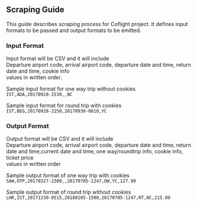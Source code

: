 ## Scraping Guide

This guide describes scraping process for Coflight project. It defines input formats to be passed and output formats to be emitted.

### Input Format

Input format will be CSV and it will include
<br>Departure airport code, arrival airport code, departure date and time, return date and time, cookie info
<br>values in written order.

Sample input format for one way trip without cookies
<br>`IST,ADA,20170928-1530,,NC`

Sample input format for round trip with cookies
<br>`IST,BEG,20170928-2250,20170930-0010,YC`

### Output Format

Output format will be CSV and it will include
<br>Departure airport code, arrival airport code, departure date and time, return date and time,current date and time, one way/roundtrip info, cookie info, ticket price
<br>values in written order 

Sample output format of one way trip with cookies
<br>`SAW,OTP,20170327-2300,,20170705-1247,OW,YC,127.99`

Sample output format of round trip without cookies
<br>`LHR,IST,20171230-0515,20180105-1500,20170705-1247,RT,NC,215.00`